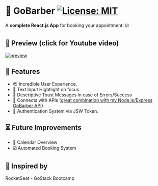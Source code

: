 # :barber: GoBarber [![License: MIT](https://img.shields.io/badge/License-MIT-yellow.svg)](https://opensource.org/licenses/MIT)
A **complete React.js App** for booking your appointment! :ballot_box_with_check:

## :mag_right: Preview (click for Youtube video)
[![preview](https://github.com/GermainPereira/GoBarber_Web/blob/master/2020-07-28-Preview.gif?raw=true)](https://www.youtube.com/watch?v=FTYL9jpHKME)



## :star2: Features 
* :heart_eyes: Incredible User Experience.
* :sparkler: Text Input Hightlight on focus.
* :newspaper: Descriptive Toast Messages in case of Errors/Success
* :robot: Connects with APIs ([great combination with my Node.js/Express GoBarber API](https://github.com/GermainPereira/GoBarber-Backend2))
* :bookmark_tabs: Authentication System via JSW Token.


## :hourglass_flowing_sand: Future Improvements
* :calendar: Calendar Overview
* :ballot_box_with_check: Automated Booking System 


## :bow: Inspired by
RocketSeat - GoStack Bootcamp
